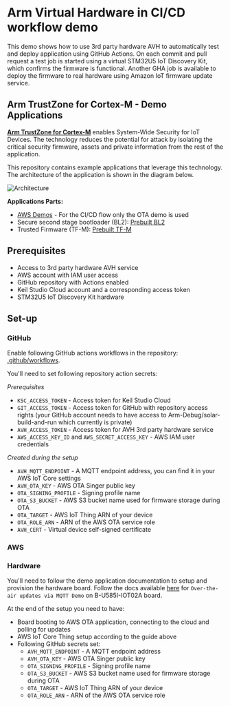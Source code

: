 # Arm Virtual Hardware in CI/CD workflow demo

This demo shows how to use 3rd party hardware AVH to automatically test and deploy application using GitHub Actions. On each
commit and pull request a test job is started using a virtual STM32U5 IoT Discovery Kit, which confirms the firmware is functional. Another GHA job is available to deploy the firmware to real hardware using Amazon IoT firmware update service.

## Arm TrustZone for Cortex-M - Demo Applications

[**Arm TrustZone for Cortex-M**](https://www.arm.com/technologies/trustzone-for-cortex-m) enables System-Wide Security for IoT Devices. The technology reduces the potential for attack by isolating the critical security firmware, assets and private information from the rest of the application.

This repository contains example applications that leverage this technology.  The architecture of the application is shown in the diagram below.

![Architecture](https://user-images.githubusercontent.com/8268058/174683600-c28fa6ee-16f6-4e4b-8259-282eb62a9b9a.png)

**Applications Parts:**
- [AWS Demos](app/AWS/README.md) - For the CI/CD flow only the OTA demo is used
- Secure second stage bootloader (BL2): [Prebuilt BL2](bl2/README.md)
- Trusted Firmware (TF-M): [Prebuilt TF-M](tfm/README.md)

## Prerequisites

* Access to 3rd party hardware AVH service
* AWS account with IAM user access
* GitHub repository with Actions enabled
* Keil Studio Cloud account and a corresponding access token
* STM32U5 IoT Discovery Kit hardware

## Set-up

### GitHub

Enable following GitHub actions workflows in the repository: [.github/workflows](.github/workflows).

You'll need to set following repository action secrets:

*Prerequisites*

* `KSC_ACCESS_TOKEN` - Access token for Keil Studio Cloud
* `GIT_ACCESS_TOKEN` - Access token for GitHub with repository access rights (your GitHub account needs to have access to Arm-Debug/solar-build-and-run which currently is private)
* `AVH_ACCESS_TOKEN` - Access token for AVH 3rd party hardware service
* `AWS_ACCESS_KEY_ID` and `AWS_SECRET_ACCESS_KEY` - AWS IAM user credentials

*Created during the setup*

* `AVH_MQTT_ENDPOINT` - A MQTT endpoint address, you can find it in your AWS IoT Core settings
* `AVH_OTA_KEY` - AWS OTA Singer public key
* `OTA_SIGNING_PROFILE` - Signing profile name
* `OTA_S3_BUCKET` - AWS S3 bucket name used for firmware storage during OTA
* `OTA_TARGET` - AWS IoT Thing ARN of your device
* `OTA_ROLE_ARN` - ARN of the AWS OTA service role
* `AVH_CERT` - Virtual device self-signed certificate

### AWS

### Hardware

You'll need to follow the demo application documentation to setup and provision the hardware board. Follow the docs available [here](AWS#over-the-air-updates-via-mqtt-demo) for `Over-the-air updates via MQTT Demo` on B-U585I-IOT02A board.

At the end of the setup you need to have:

* Board booting to AWS OTA application, connecting to the cloud and polling for updates
* AWS IoT Core Thing setup according to the guide above
* Following GitHub secrets set:
  * `AVH_MQTT_ENDPOINT` - A MQTT endpoint address
  * `AVH_OTA_KEY` - AWS OTA Singer public key
  * `OTA_SIGNING_PROFILE` - Signing profile name
  * `OTA_S3_BUCKET` - AWS S3 bucket name used for firmware storage during OTA
  * `OTA_TARGET` - AWS IoT Thing ARN of your device
  * `OTA_ROLE_ARN` - ARN of the AWS OTA service role

